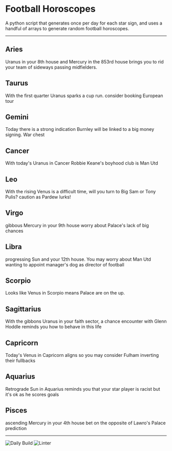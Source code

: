 # Football Horoscopes

A python script that generates once per day for each star sign, and uses a handful of arrays to generate random football horoscopes.

---

<!-- horoscopes_item starts -->
<h2>Aries</h2><p>Uranus in your 8th house and Mercury in the 853rd house brings you to rid your team of sideways passing midfielders.</p><h2>Taurus</h2><p>With the first quarter Uranus sparks a cup run. consider booking European tour</p><h2>Gemini</h2><p>Today there is a strong indication Burnley will be linked to a big money signing. War chest</p><h2>Cancer</h2><p>With today's Uranus in Cancer Robbie Keane's boyhood club is Man Utd</p><h2>Leo</h2><p>With the rising Venus is a difficult time, will you turn to Big Sam or Tony Pulis? caution as Pardew lurks!</p><h2>Virgo</h2><p>gibbous Mercury in your 9th house worry about Palace's lack of big chances</p><h2>Libra</h2><p>progressing Sun and your 12th house. You may worry about Man Utd wanting to appoint manager's dog as director of football</p><h2>Scorpio</h2><p>Looks like Venus in Scorpio means Palace are on the up.</p><h2>Sagittarius</h2><p>With the gibbons Uranus in your faith sector, a chance encounter with Glenn Hoddle reminds you how to behave in this life</p><h2>Capricorn</h2><p>Today's Venus in Capricorn aligns so you may consider Fulham inverting their fullbacks</p><h2>Aquarius</h2><p>Retrograde Sun in Aquarius reminds you that your star player is racist but it's ok as he scores goals</p><h2>Pisces</h2><p>ascending Mercury in your 4th house bet on the opposite of Lawro's Palace prediction</p>
<!-- horoscopes_item ends -->

---

![Daily Build](https://github.com/MatBenfield/horofootball.thechels.uk/workflows/Daily%20Build/badge.svg) ![Linter](https://github.com/MatBenfield/horofootball.thechels.uk/workflows/Linter/badge.svg)
